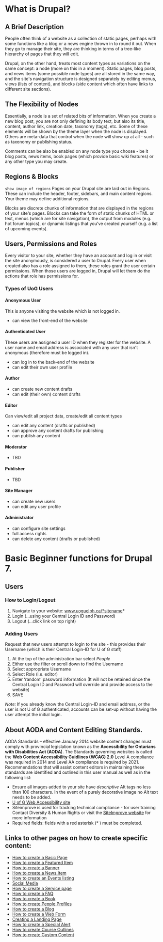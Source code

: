 # What is Drupal?
## A Brief Description
People often think of a website as a collection of static pages, perhaps with some functions like a blog or a news engine thrown in to round it out. When they go to manage their site, they are thinking in terms of a tree-like hierarchy of pages that they will edit.

Drupal, on the other hand, treats most content types as variations on the same concept: a node (more on this in a moment). Static pages, blog posts, and news items (some possible node types) are all stored in the same way, and the site's navigation structure is designed separately by editing menus, views (lists of content), and blocks (side content which often have links to different site sections).

## The Flexibility of Nodes
 Essentially, a node is a set of related bits of information. When you create a new blog post, you are not only defining its body text, but also its title, content, author link, creation date, taxonomy (tags), etc. Some of these elements will be shown by the theme layer when the node is displayed. Others are meta-data that control when the node will show up at all - such as taxonomy or publishing status.

Comments can be also be enabled on any node type you choose - be it blog posts, news items, book pages (which provide basic wiki features) or any other type you may create.

## Regions & Blocks
`show image of regions`
Pages on your Drupal site are laid out in Regions. These can include the header, footer, sidebars, and main content regions. Your theme may define additional regions.

Blocks are discrete chunks of information that are displayed in the regions of your site's pages. Blocks can take the form of static chunks of HTML or text, menus (which are for site navigation), the output from modules (e.g. hot forum topics), or dynamic listings that you've created yourself (e.g. a list of upcoming events).

## Users, Permissions and Roles
Every visitor to your site, whether they have an account and log in or visit the site anonymously, is considered a user to Drupal. Every user when created also has a role assigned to them, these roles grant the user certain permissions. When those users are logged in, Drupal will let them do the actions that role has permissions for.

### Types of UoG Users
#### Anonymous User
This is anyone visiting the website which is not logged in.
- can view the front-end of the website

#### Authenticated User
These users are assigned a user ID when they register for the website. A user name and email address is associated with any user that isn't anonymous (therefore must be logged in).
- can log in to the back-end of the website
- can edit their own user profile

#### Author
- can create new content drafts
- can edit (their own) content drafts

#### Editor
Can view/edit all project data, create/edit all content types
- can edit any content (drafts or published)
- can approve any content drafts for publishing
- can publish any content

#### Moderator
- TBD

#### Publisher
- TBD

#### Site Manager
- can create new users
- can edit any user profile

#### Administrator
- can configure site settings
- full access rights
- can delete any content (drafts or published)

# Basic Beginner functions for Drupal 7.
## Users
### How to Login/Logout
1.	 Navigate to your website: www.uoguelph.ca/*sitename*
2.	 Login (…using your Central Login ID and Password)
3.	 Logout (…click link on top right)

### Adding Users
Request that new users attempt to login to the site - this provides their Username (which is their Central Login-ID for U of G staff)
1. At the top of the administration bar select *People*
2. Either use the filter or scroll down to find the Username
3. Select appropriate Username
4. Select Role (i.e. editor)
5. Enter ‘random’ password information (It will not be retained since the Central Login ID and Password will override and provide access to the website)
6.	 SAVE

*Note:* If you already know the Central Login-ID and email address, or the user is not U of G authenticated, accounts can be set-up without having the user attempt the initial login.

## About AODA and Content Editing Standards.
AODA Standards – effective January 2014 website content changes must comply with provincial legislation known as the **Accessibility for Ontarians with Disabilities Act (AODA)**. The Standards governing websites is called the **Web Content Accessibility Guidlines (WCAG) 2.0** Level A compliance was required in 2014 and Level AA compliance is required by 2021. Recommendations that will assist content editors in maintaining these standards are identified and outlined in this user manual as well as in the following list:
* Ensure all images added to your site have *descriptive* Alt tags no less than 100 characters. In the event of a purely decorative image no Alt text needs to be added.
* [U of G Web Accessibility site](https://www.uoguelph.ca/accessibility/web/)
* Siteimprove is used for tracking technical compliance - for user training Contact Diversity & Human Rights or visit the [SiteImprove website](http://siteimprove.com/) for more information
* Required fields: fields with a red asterisk (* ) must be completed.


## Links to other pages on how to create specific content:
* [How to create a Basic Page](features/howto-page.md)
* [How to create a Featured Item](features/howto-featured.md)
* [How to create a Banner](features/howto-banner.md)
* [How to create a News Item](features/howto-news.md)
* [How to create an Events listing](features/howto-events.md)
* [Social Media](features/howto-socialmedia.md)
* [How to create a Service page](features/howto-services.md)
* [How to create a FAQ](features/howto-FAQ.md)
* [How to create a Book](features/howto-book.md)
* [How to create People Profiles](features/howto-profiles.md)
* [How to create a Blog](features/howto-blog.md)
* [How to create a Web Form](features/howto-webforms.md)
* [Creating a Landing Page](features/howto-landingpag.md)
* [How to create a Special Alert](features/howto-specialalert.md)
* [How to create Course Outlines](features/howto-courseoutlines.md)
* [How to create Custom Content](features/howto-customcon.md)

